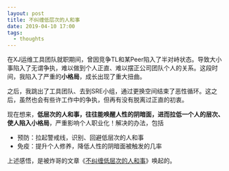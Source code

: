 ```yaml
---
layout: post
title: 不纠缠低层次的人和事
date: 2019-04-10 17:00
tags:
  - thoughts
---
```


在XJ运维工具团队就职期间，曾因竞争TL和某Peer陷入了半对峙状态。导致大小事陷入了无谓争执，难以做到个人正直、难以摆正公司团队个人的关系。这段时间，我陷入了严重的**小格局**，成长出现了重大扭曲。

之后，我跳出了工具团队、去到SRE小组，通过更换空间结束了恶性循环。这之后，虽然也会有些许工作中的争执，但再有没有脱离过正直的初衷。

现在想来，**低层次的人和事，往往能唤醒人性的阴暗面，进而拉低一个人的层次、使人陷入小格局**，严重影响个人职业化！解决的办法，包括

- 预防：拉起警戒线，识别、回避低层次的人和事
- 免疫：提升个人修养，降低人性的阴暗面被触发的几率

上述感悟，是被炸哥的文章《[不纠缠低层次的人和事](https://mp.weixin.qq.com/s/pGwe1yUdXKxlztdJrDq6kQ)》唤起的。